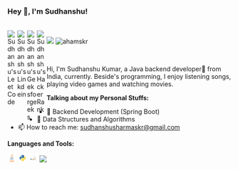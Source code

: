 <!-- ### Hi there 👋 -->

<!--
**ahamskr/ahamskr** is a ✨ _special_ ✨ repository because its `README.md` (this file) appears on your GitHub profile.

Here are some ideas to get you started:

- 🔭 I’m currently working on ...
- 🌱 I’m currently learning ...
- 👯 I’m looking to collaborate on ...
- 🤔 I’m looking for help with ...
- 💬 Ask me about ...
- 📫 How to reach me: ...
- 😄 Pronouns: ...
- ⚡ Fun fact: ...
-->

### Hey 👋, I'm Sudhanshu!<p align="left">

<br/>

<a href="https://leetcode.com/">
  <img align="left" alt="Sudhanshu's LeetCode" width="22px" src="https://leetcode.com/static/images/LeetCode_Sharing.png" />
</a>
<a href="https://www.linkedin.com/in/">
  <img align="left" alt="Sudhanshu's Linkdein" width="22px" src="https://cdn.jsdelivr.net/npm/simple-icons@v3/icons/linkedin.svg" />
</a>
<a href="https://auth.geeksforgeeks.org/user/">
  <img align="left" alt="Sudhanshu's Geeksforgeeks" width="22px" src="https://media.geeksforgeeks.org/gfg-gg-logo.svg" />
</a>
<a href="www.hackerrank.com/">
  <img align="left" alt="Sudhanshu's HackerRank" width="22px" src="https://cdn.jsdelivr.net/npm/simple-icons@v3/icons/hackerrank.svg" />
</a>

![](https://visitor-badge.glitch.me/badge?page_id=ahamskr.ahamskr) <img src="https://komarev.com/ghpvc/?username=ahamskr" alt="ahamskr" /> </p>

<br />

Hi, I'm Sudhanshu Kumar, a Java backend developer🚀 from India, currently. Beside's programming, I enjoy listening songs, playing video games and watching movies.

  
**Talking about my Personal Stuffs:**

- 🌱 Backend Development (Spring Boot)
- 🌱 Data Structures and Algorithms
- 📫 How to reach me: sudhanshusharmaskr@gmail.com

**Languages and Tools:**


<code><img height="20" src="https://raw.githubusercontent.com/github/explore/80688e429a7d4ef2fca1e82350fe8e3517d3494d/topics/java/java.png"></code>
<code><img height="20" src="https://raw.githubusercontent.com/github/explore/80688e429a7d4ef2fca1e82350fe8e3517d3494d/topics/python/python.png"></code>
<code><img height="20" src="https://raw.githubusercontent.com/github/explore/80688e429a7d4ef2fca1e82350fe8e3517d3494d/topics/mysql/mysql.png"></code>
<code><img height="20" src="https://raw.githubusercontent.com/github/explore/80688e429a7d4ef2fca1e82350fe8e3517d3494d/topics/springboot/springboot.png"></code>


